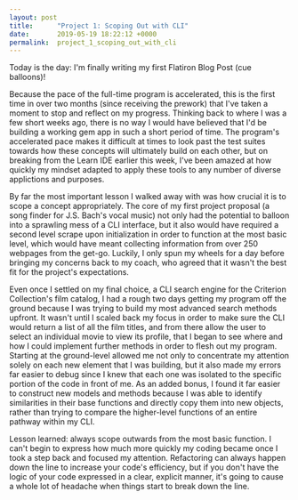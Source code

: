 ```yaml
---
layout: post
title:      "Project 1: Scoping Out with CLI"
date:       2019-05-19 18:22:12 +0000
permalink:  project_1_scoping_out_with_cli
---
```


Today is the day: I'm finally writing my first Flatiron Blog Post (cue balloons)!

Because the pace of the full-time program is accelerated, this is the first time in over two months (since receiving the prework) that I've taken a moment to stop and reflect on my progress. Thinking back to where I was a few short weeks ago, there is no way I would have believed that I'd be building a working gem app in such a short period of time. The program's accelerated pace makes it difficult at times to look past the test suites towards how these concepts will ultimately build on each other, but on breaking from the Learn IDE earlier this week, I've been amazed at how quickly my mindset adapted to apply these tools to any number of diverse applictions and purposes.

By far the most important lesson I walked away with was how crucial it is to scope a concept appropriately. The core of my first project proposal (a song finder for J.S. Bach's vocal music) not only had the potential to balloon into a sprawling mess of a CLI interface, but it also would have required a second level scrape upon initialization in order to function at the most basic level, which would have meant collecting information from over 250 webpages from the get-go. Luckily, I only spun my wheels for a day before bringing my concerns back to my coach, who agreed that it wasn't the best fit for the project's expectations.

Even once I settled on my final choice, a CLI search engine for the Criterion Collection's film catalog, I had a rough two days getting my program off the ground because I was trying to build my most advanced search methods upfront. It wasn't until I scaled back my focus in order to make sure the CLI would return a list of all the film titles, and from there allow the user to select an individual movie to view its profile, that I began to see where and how I could implement further methods in order to flesh out my program. Starting at the ground-level allowed me not only to concentrate my attention solely on each new element that I was building, but it also made my errors far easier to debug since I knew that each one was isolated to the specific portion of the code in front of me. As an added bonus, I found it far easier to construct new models and methods because I was able to identify similarities in their base functions and directly copy them into new objects, rather than trying to compare the higher-level functions of an entire pathway within my CLI.

Lesson learned: always scope outwards from the most basic function. I can't begin to express how much more quickly my coding became once I took a step back and focused my attention. Refactoring can always happen down the line to increase your code's efficiency, but if you don't have the logic of your code expressed in a clear, explicit manner, it's going to cause a whole lot of headache when things start to break down the line.

